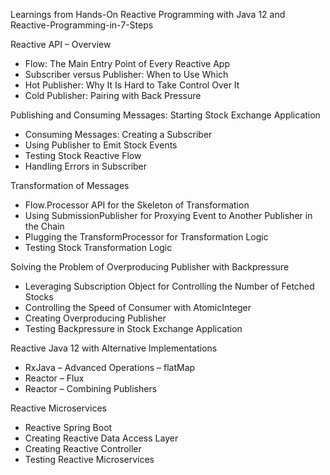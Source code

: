 Learnings from  Hands-On Reactive Programming with Java 12 and Reactive-Programming-in-7-Steps

Reactive API – Overview
* Flow: The Main Entry Point of Every Reactive App
* Subscriber versus Publisher: When to Use Which
* Hot Publisher: Why It Is Hard to Take Control Over It
* Cold Publisher: Pairing with Back Pressure

Publishing and Consuming Messages: Starting Stock Exchange Application
* Consuming Messages: Creating a Subscriber
* Using Publisher to Emit Stock Events
* Testing Stock Reactive Flow
* Handling Errors in Subscriber

Transformation of Messages
* Flow.Processor API for the Skeleton of Transformation
* Using SubmissionPublisher for Proxying Event to Another Publisher in the Chain
* Plugging the TransformProcessor for Transformation Logic
* Testing Stock Transformation Logic

Solving the Problem of Overproducing Publisher with Backpressure
* Leveraging Subscription Object for Controlling the Number of Fetched Stocks
* Controlling the Speed of Consumer with AtomicInteger
* Creating Overproducing Publisher
* Testing Backpressure in Stock Exchange Application

Reactive Java 12 with Alternative Implementations
* RxJava – Advanced Operations – flatMap
* Reactor – Flux
* Reactor – Combining Publishers

Reactive Microservices
* Reactive Spring Boot
* Creating Reactive Data Access Layer
* Creating Reactive Controller
* Testing Reactive Microservices

